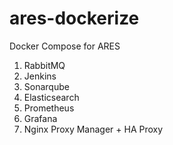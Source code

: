 # ares-dockerize

Docker Compose for ARES

1. RabbitMQ
2. Jenkins
3. Sonarqube
4. Elasticsearch
5. Prometheus
6. Grafana
7. Nginx Proxy Manager + HA Proxy